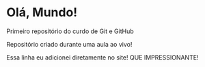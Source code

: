 # Olá, Mundo!
 Primeiro repositório do curdo de Git e GitHub

Repositório criado durante uma aula ao vivo!

Essa linha eu adicionei diretamente no site! QUE IMPRESSIONANTE!
